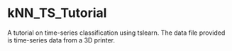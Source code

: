 # kNN_TS_Tutorial 
A tutorial on time-series classification using tslearn.
The data file provided is time-series data from a 3D printer.
